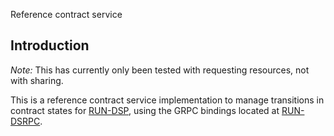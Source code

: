 Reference contract service

## Introduction

*Note:* This has currently only been tested with requesting resources, not with
sharing.

This is a reference contract service implementation to manage transitions in
contract states for [RUN-DSP](https://github.com/go-dataspace/run-dsp/), using
the GRPC bindings located at
[RUN-DSRPC](https://github.com/go-dataspace/run-dsrpc).
